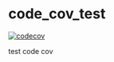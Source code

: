 # code_cov_test

[![codecov](https://codecov.io/gh/a-turker1/code_cov_test/graph/badge.svg?token=NCI40TS6DL)](https://codecov.io/gh/a-turker1/code_cov_test)

test code cov
